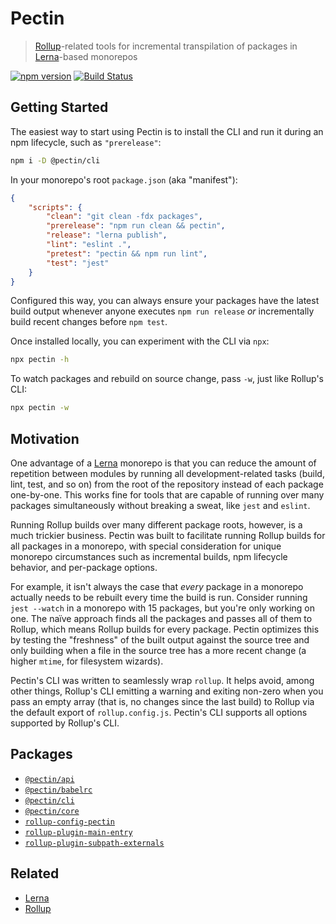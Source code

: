 # Pectin

> [Rollup][]-related tools for incremental transpilation of packages in [Lerna][]-based monorepos

[![npm version](https://img.shields.io/npm/v/@pectin/cli.svg)](https://www.npmjs.com/package/@pectin/cli)
[![Build Status](https://travis-ci.org/evocateur/pectin.svg?branch=latest)](https://travis-ci.org/evocateur/pectin)

## Getting Started

The easiest way to start using Pectin is to install the CLI and run it during an npm lifecycle, such as `"prerelease"`:

```sh
npm i -D @pectin/cli
```

In your monorepo's root `package.json` (aka "manifest"):

```json
{
    "scripts": {
        "clean": "git clean -fdx packages",
        "prerelease": "npm run clean && pectin",
        "release": "lerna publish",
        "lint": "eslint .",
        "pretest": "pectin && npm run lint",
        "test": "jest"
    }
}
```

Configured this way, you can always ensure your packages have the latest build output whenever anyone executes `npm run release` _or_ incrementally build recent changes before `npm test`.

Once installed locally, you can experiment with the CLI via `npx`:

```sh
npx pectin -h
```

To watch packages and rebuild on source change, pass `-w`, just like Rollup's CLI:

```sh
npx pectin -w
```

## Motivation

One advantage of a [Lerna][] monorepo is that you can reduce the amount of repetition between modules by running all development-related tasks (build, lint, test, and so on) from the root of the repository instead of each package one-by-one. This works fine for tools that are capable of running over many packages simultaneously without breaking a sweat, like `jest` and `eslint`.

Running Rollup builds over many different package roots, however, is a much trickier business. Pectin was built to facilitate running Rollup builds for all packages in a monorepo, with special consideration for unique monorepo circumstances such as incremental builds, npm lifecycle behavior, and per-package options.

For example, it isn't always the case that _every_ package in a monorepo actually needs to be rebuilt every time the build is run. Consider running `jest --watch` in a monorepo with 15 packages, but you're only working on one. The naïve approach finds all the packages and passes all of them to Rollup, which means Rollup builds for every package. Pectin optimizes this by testing the "freshness" of the built output against the source tree and only building when a file in the source tree has a more recent change (a higher `mtime`, for filesystem wizards).

Pectin's CLI was written to seamlessly wrap `rollup`. It helps avoid, among other things, Rollup's CLI emitting a warning and exiting non-zero when you pass an empty array (that is, no changes since the last build) to Rollup via the default export of `rollup.config.js`. Pectin's CLI supports all options supported by Rollup's CLI.

## Packages

-   [`@pectin/api`](./packages/pectin-api#readme)
-   [`@pectin/babelrc`](./packages/pectin-babelrc#readme)
-   [`@pectin/cli`](./packages/pectin-cli#readme)
-   [`@pectin/core`](./packages/pectin-core#readme)
-   [`rollup-config-pectin`](./packages/rollup-config-pectin#readme)
-   [`rollup-plugin-main-entry`](./packages/rollup-plugin-main-entry#readme)
-   [`rollup-plugin-subpath-externals`](./packages/rollup-plugin-subpath-externals#readme)

## Related

-   [Lerna][]
-   [Rollup][]

[lerna]: https://github.com/lerna/lerna#readme
[rollup]: https://github.com/rollup/rollup#readme
